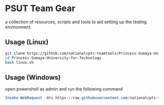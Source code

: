 # PSUT Team Gear

a collection of resources, scripts and tools to aid setting up the testing environment.

## Usage (Linux)

```bash
git clone https://github.com/nationalcptc-teamtools/Princess-Sumaya-University-for-Technology
cd Princess-Sumaya-University-for-Technology
bash linux.sh
```

## Usage (Windows)

open powershell as admin and run the following command

```powershell
Invoke-WebRequest -Uri https://raw.githubusercontent.com/nationalcptc-teamtools/Princess-Sumaya-University-for-Technology/master/windows.ps1 -OutFile windows.ps1; .\windows.ps1
```
